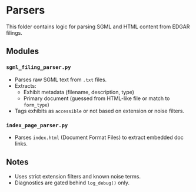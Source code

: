 # Parsers

This folder contains logic for parsing SGML and HTML content from EDGAR filings.

## Modules

### `sgml_filing_parser.py`
- Parses raw SGML text from `.txt` files.
- Extracts:
  - Exhibit metadata (filename, description, type)
  - Primary document (guessed from HTML-like file or match to `form_type`)
- Tags exhibits as `accessible` or not based on extension or noise filters.

### `index_page_parser.py`
- Parses `index.html` (Document Format Files) to extract embedded doc links.

## Notes
- Uses strict extension filters and known noise terms.
- Diagnostics are gated behind `log_debug()` only.
